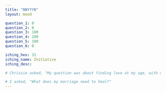 ```yaml
---
title: "NNYYYN"
layout: mood

question_1: 0
question_2: 0
question_3: 100
question_4: 100
question_5: 100
question_6: 0

iching_hex: 31
iching_name: Initiative
iching_desc: 

# Chrissie asked, "My question was about finding love at my age, with my heart, in the middle (maybe) beginning of a global pandemic."

# I asked, "What does my marriage need to heal?"
---
```




